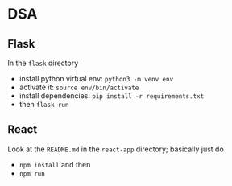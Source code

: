 # DSA

## Flask 

In the `flask` directory

* install python virtual env: `python3 -m venv env`
* activate it: `source env/bin/activate`
* install dependencies: `pip install -r requirements.txt`
* then `flask run`

## React

Look at the `README.md` in the `react-app` directory; basically just do 

* `npm install` and then
* `npm run`
